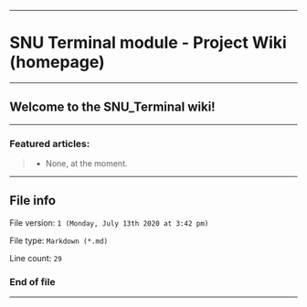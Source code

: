 
***

# SNU Terminal module - Project Wiki (homepage)

***

## Welcome to the SNU_Terminal wiki!

***

### Featured articles:

> * None, at the moment.

***

## File info

File version: `1 (Monday, July 13th 2020 at 3:42 pm)`

File type: `Markdown (*.md)`

Line count: `29`

### End of file

***
